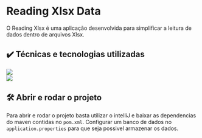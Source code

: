 # Reading Xlsx Data
O Reading Xlsx é uma aplicação desenvolvida para simplificar a leitura de dados dentro de arquivos Xlsx. 

## ✔️ Técnicas e tecnologias utilizadas

<!-- <img src="https://img.shields.io/badge/-Java-%23333?style=for-the-badge&logo=java&logoColor=white" target="_blank"></a> -->

<img src="https://img.shields.io/badge/-SpringBoot-%23333?style=for-the-badge&logo=springboot&logoColor=white" target="_blank"></a>
<br>
<img src="https://img.shields.io/badge/-Java-%23333?style=for-the-badge&logo=java&logoColor=white" target="_blank"></a>

## 🛠️ Abrir e rodar o projeto

Para abrir e rodar o projeto basta utilizar o intelliJ e baixar as dependencias do maven contidas no `pom.xml`.
Configurar um banco de dados no `application.properties` para que seja possivel armazenar os dados. 
